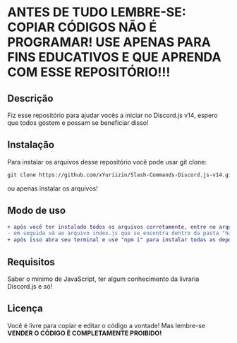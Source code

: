 <h1><strong>ANTES DE TUDO LEMBRE-SE: COPIAR CÓDIGOS NÃO É PROGRAMAR! USE APENAS PARA FINS EDUCATIVOS E QUE APRENDA COM ESSE REPOSITÓRIO!!!</strong></h1>

## Descrição

Fiz esse repositório para ajudar vocês a iniciar no Discord.js v14, espero que todos gostem e possam se beneficiar disso!

## Instalação
Para instalar os arquivos desse repositório você pode usar git clone:

```md
git clone https://github.com/xYuriizin/Slash-Commands-Discord.js-v14.git
```
ou apenas instalar os arquivos!

## Modo de uso
```diff
+ após você ter instalado todos os arquivos corretamente, entre no arquivo "index.js" na raíz do projeto e insira seu token onde é informado!
- em seguida vá ao arquivo index.js que se encontra dentro da pasta "handler" e coloque o ID do seu servidor.
+ após isso abra seu terminal e use "npm i" para instalar todas as dependências necessárias e depois "node index.js" e será avisado se tudo ocorrer bem!
```

## Requisitos
Saber o minimo de JavaScript, ter algum conhecimento da livraria Discord.js e só!

## Licença
Você é livre para copiar e editar o código a vontade! Mas lembre-se <strong>VENDER O CÓDIGO É COMPLETAMENTE PROIBIDO!</strong>
